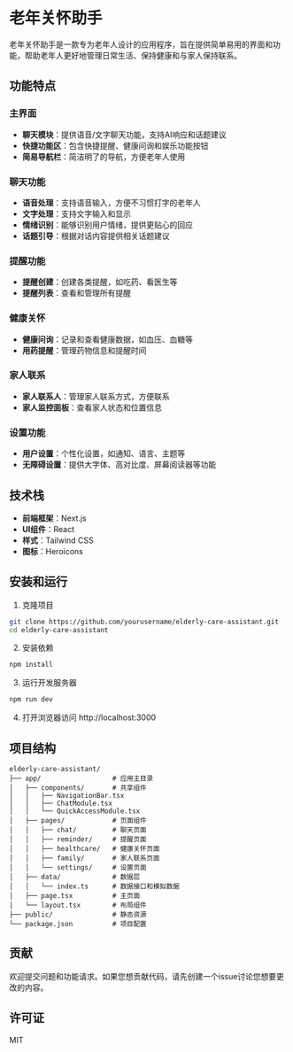 # 老年关怀助手

老年关怀助手是一款专为老年人设计的应用程序，旨在提供简单易用的界面和功能，帮助老年人更好地管理日常生活、保持健康和与家人保持联系。

## 功能特点

### 主界面
- **聊天模块**：提供语音/文字聊天功能，支持AI响应和话题建议
- **快捷功能区**：包含快捷提醒、健康问询和娱乐功能按钮
- **简易导航栏**：简洁明了的导航，方便老年人使用

### 聊天功能
- **语音处理**：支持语音输入，方便不习惯打字的老年人
- **文字处理**：支持文字输入和显示
- **情绪识别**：能够识别用户情绪，提供更贴心的回应
- **话题引导**：根据对话内容提供相关话题建议

### 提醒功能
- **提醒创建**：创建各类提醒，如吃药、看医生等
- **提醒列表**：查看和管理所有提醒

### 健康关怀
- **健康问询**：记录和查看健康数据，如血压、血糖等
- **用药提醒**：管理药物信息和提醒时间

### 家人联系
- **家人联系人**：管理家人联系方式，方便联系
- **家人监控面板**：查看家人状态和位置信息

### 设置功能
- **用户设置**：个性化设置，如通知、语言、主题等
- **无障碍设置**：提供大字体、高对比度、屏幕阅读器等功能

## 技术栈

- **前端框架**：Next.js
- **UI组件**：React
- **样式**：Tailwind CSS
- **图标**：Heroicons

## 安装和运行

1. 克隆项目
```bash
git clone https://github.com/yourusername/elderly-care-assistant.git
cd elderly-care-assistant
```

2. 安装依赖
```bash
npm install
```

3. 运行开发服务器
```bash
npm run dev
```

4. 打开浏览器访问 http://localhost:3000

## 项目结构

```
elderly-care-assistant/
├── app/                  # 应用主目录
│   ├── components/       # 共享组件
│   │   ├── NavigationBar.tsx
│   │   ├── ChatModule.tsx
│   │   └── QuickAccessModule.tsx
│   ├── pages/            # 页面组件
│   │   ├── chat/         # 聊天页面
│   │   ├── reminder/     # 提醒页面
│   │   ├── healthcare/   # 健康关怀页面
│   │   ├── family/       # 家人联系页面
│   │   └── settings/     # 设置页面
│   ├── data/             # 数据层
│   │   └── index.ts      # 数据接口和模拟数据
│   ├── page.tsx          # 主页面
│   └── layout.tsx        # 布局组件
├── public/               # 静态资源
└── package.json          # 项目配置
```

## 贡献

欢迎提交问题和功能请求。如果您想贡献代码，请先创建一个issue讨论您想要更改的内容。

## 许可证

MIT
